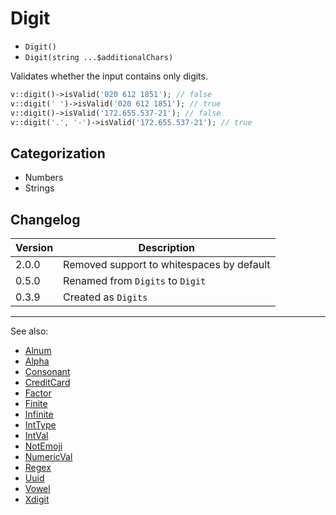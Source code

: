 # Digit

- `Digit()`
- `Digit(string ...$additionalChars)`

Validates whether the input contains only digits.

```php
v::digit()->isValid('020 612 1851'); // false
v::digit(' ')->isValid('020 612 1851'); // true
v::digit()->isValid('172.655.537-21'); // false
v::digit('.', '-')->isValid('172.655.537-21'); // true
```

## Categorization

- Numbers
- Strings

## Changelog

Version | Description
--------|-------------
  2.0.0 | Removed support to whitespaces by default
  0.5.0 | Renamed from `Digits` to `Digit`
  0.3.9 | Created as `Digits`

***
See also:

- [Alnum](Alnum.md)
- [Alpha](Alpha.md)
- [Consonant](Consonant.md)
- [CreditCard](CreditCard.md)
- [Factor](Factor.md)
- [Finite](Finite.md)
- [Infinite](Infinite.md)
- [IntType](IntType.md)
- [IntVal](IntVal.md)
- [NotEmoji](NotEmoji.md)
- [NumericVal](NumericVal.md)
- [Regex](Regex.md)
- [Uuid](Uuid.md)
- [Vowel](Vowel.md)
- [Xdigit](Xdigit.md)
